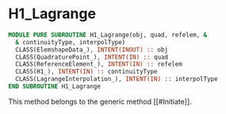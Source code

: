 # H1_Lagrange

```fortran
MODULE PURE SUBROUTINE H1_Lagrange(obj, quad, refelem, &
  & continuityType, interpolType)
  CLASS(ElemshapeData_), INTENT(INOUT) :: obj
  CLASS(QuadraturePoint_), INTENT(IN) :: quad
  CLASS(ReferenceElement_), INTENT(IN) :: refelem
  CLASS(H1_), INTENT(IN) :: continuityType
  CLASS(LagrangeInterpolation_), INTENT(IN) :: interpolType
END SUBROUTINE H1_Lagrange
```

This method belongs to the generic method [[#Initiate]].
